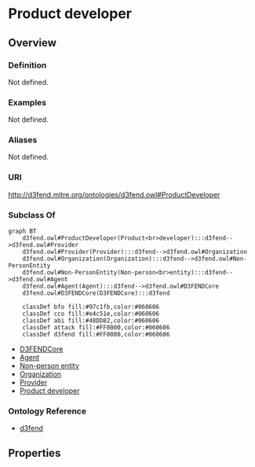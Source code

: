 # Product developer

## Overview

### Definition
Not defined.

### Examples
Not defined.

### Aliases
Not defined.

### URI
http://d3fend.mitre.org/ontologies/d3fend.owl#ProductDeveloper

### Subclass Of
```mermaid
graph BT
    d3fend.owl#ProductDeveloper(Product<br>developer):::d3fend-->d3fend.owl#Provider
    d3fend.owl#Provider(Provider):::d3fend-->d3fend.owl#Organization
    d3fend.owl#Organization(Organization):::d3fend-->d3fend.owl#Non-PersonEntity
    d3fend.owl#Non-PersonEntity(Non-person<br>entity):::d3fend-->d3fend.owl#Agent
    d3fend.owl#Agent(Agent):::d3fend-->d3fend.owl#D3FENDCore
    d3fend.owl#D3FENDCore(D3FENDCore):::d3fend
    
    classDef bfo fill:#97c1fb,color:#060606
    classDef cco fill:#e4c51e,color:#060606
    classDef abi fill:#48DD82,color:#060606
    classDef attack fill:#FF0000,color:#060606
    classDef d3fend fill:#FF0000,color:#060606
```

- [D3FENDCore](/docs/ontology/reference/model/D3FENDCore/D3FENDCore.md)
- [Agent](/docs/ontology/reference/model/D3FENDCore/Agent/Agent.md)
- [Non-person entity](/docs/ontology/reference/model/D3FENDCore/Agent/Non-person%20entity/Non-person%20entity.md)
- [Organization](/docs/ontology/reference/model/D3FENDCore/Agent/Non-person%20entity/Organization/Organization.md)
- [Provider](/docs/ontology/reference/model/D3FENDCore/Agent/Non-person%20entity/Organization/Provider/Provider.md)
- [Product developer](/docs/ontology/reference/model/D3FENDCore/Agent/Non-person%20entity/Organization/Provider/Product%20developer/Product%20developer.md)


### Ontology Reference
- [d3fend](http://d3fend.mitre.org/ontologies/d3fend.owl#)

## Properties
